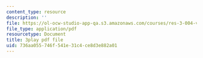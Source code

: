 ```yaml
---
content_type: resource
description: ''
file: https://ol-ocw-studio-app-qa.s3.amazonaws.com/courses/res-3-004-visualizing-materials-science-fall-2017/736aa055746f541e31c4ce8d3e882a01_-MJrb7xScbU.pdf
file_type: application/pdf
resourcetype: Document
title: 3play pdf file
uid: 736aa055-746f-541e-31c4-ce8d3e882a01
---
```

